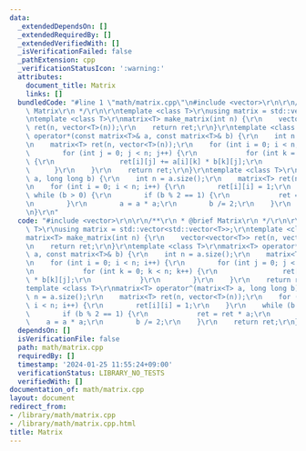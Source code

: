 ```yaml
---
data:
  _extendedDependsOn: []
  _extendedRequiredBy: []
  _extendedVerifiedWith: []
  _isVerificationFailed: false
  _pathExtension: cpp
  _verificationStatusIcon: ':warning:'
  attributes:
    document_title: Matrix
    links: []
  bundledCode: "#line 1 \"math/matrix.cpp\"\n#include <vector>\r\n\r\n/**\r\n * @brief\
    \ Matrix\r\n */\r\n\r\ntemplate <class T>\r\nusing matrix = std::vector<std::vector<T>>;\r\
    \ntemplate <class T>\r\nmatrix<T> make_matrix(int n) {\r\n    vector<vector<T>>\
    \ ret(n, vector<T>(n));\r\n    return ret;\r\n}\r\ntemplate <class T>\r\nmatrix<T>\
    \ operator*(const matrix<T>& a, const matrix<T>& b) {\r\n    int n = a.size();\r\
    \n    matrix<T> ret(n, vector<T>(n));\r\n    for (int i = 0; i < n; i++) {\r\n\
    \        for (int j = 0; j < n; j++) {\r\n            for (int k = 0; k < n; k++)\
    \ {\r\n                ret[i][j] += a[i][k] * b[k][j];\r\n            }\r\n  \
    \      }\r\n    }\r\n    return ret;\r\n}\r\ntemplate <class T>\r\nmatrix<T> operator^(matrix<T>\
    \ a, long long b) {\r\n    int n = a.size();\r\n    matrix<T> ret(n, vector<T>(n));\r\
    \n    for (int i = 0; i < n; i++) {\r\n        ret[i][i] = 1;\r\n    }\r\n   \
    \ while (b > 0) {\r\n        if (b % 2 == 1) {\r\n            ret = ret * a;\r\
    \n        }\r\n        a = a * a;\r\n        b /= 2;\r\n    }\r\n    return ret;\r\
    \n}\r\n"
  code: "#include <vector>\r\n\r\n/**\r\n * @brief Matrix\r\n */\r\n\r\ntemplate <class\
    \ T>\r\nusing matrix = std::vector<std::vector<T>>;\r\ntemplate <class T>\r\n\
    matrix<T> make_matrix(int n) {\r\n    vector<vector<T>> ret(n, vector<T>(n));\r\
    \n    return ret;\r\n}\r\ntemplate <class T>\r\nmatrix<T> operator*(const matrix<T>&\
    \ a, const matrix<T>& b) {\r\n    int n = a.size();\r\n    matrix<T> ret(n, vector<T>(n));\r\
    \n    for (int i = 0; i < n; i++) {\r\n        for (int j = 0; j < n; j++) {\r\
    \n            for (int k = 0; k < n; k++) {\r\n                ret[i][j] += a[i][k]\
    \ * b[k][j];\r\n            }\r\n        }\r\n    }\r\n    return ret;\r\n}\r\n\
    template <class T>\r\nmatrix<T> operator^(matrix<T> a, long long b) {\r\n    int\
    \ n = a.size();\r\n    matrix<T> ret(n, vector<T>(n));\r\n    for (int i = 0;\
    \ i < n; i++) {\r\n        ret[i][i] = 1;\r\n    }\r\n    while (b > 0) {\r\n\
    \        if (b % 2 == 1) {\r\n            ret = ret * a;\r\n        }\r\n    \
    \    a = a * a;\r\n        b /= 2;\r\n    }\r\n    return ret;\r\n}\r\n"
  dependsOn: []
  isVerificationFile: false
  path: math/matrix.cpp
  requiredBy: []
  timestamp: '2024-01-25 11:55:24+09:00'
  verificationStatus: LIBRARY_NO_TESTS
  verifiedWith: []
documentation_of: math/matrix.cpp
layout: document
redirect_from:
- /library/math/matrix.cpp
- /library/math/matrix.cpp.html
title: Matrix
---
```


